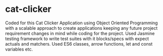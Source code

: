 # cat-clicker
Coded for this Cat Clicker Application using Object Oriented Programming with a scalable approach to create applications keeping any future project requirement changes in mind while coding for the project.
Used Jasmine testing framework to write test suites with it blocks/specs with expect actuals and matchers.
Used ES6 classes, arrow functions, let and const variables etc.

